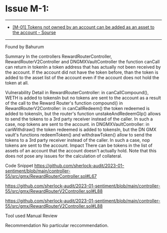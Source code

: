 # Issue M-1:
---
* [[M-01] Tokens not owned by an account can be added as an asset to the account - Sourse](https://github.com/sherlock-audit/2023-01-sentiment-judging/issues/26)
---
Found by
Bahurum

Summary
In the controllers RewardRouterController, RewardRouterV2Controller and DNGMXVaultController the function canCall can return in tokenIn a token address that has actually not been received by the account. If the account did not have the token before, than the token is added to the asset list of the account even if the account does not hold the token at all.

Vulnerability Detail
in RewardRouterController: in canCallCompound(), WETH is added to tokensIn but no tokens are sent to the account as a result of the call to the Reward Router's function compound()
in RewardRouterV2Controller: in canCallRedeem() the token redeemed is added to tokensIn, but the router's function unstakeAndRedeemGlp() allows to send the tokens to a 3rd party receiver instead of the caller. In such a case, nop tokens are sent to the account.
in DNGMXVaultController: in canWithdraw() the token redeemed is added to tokensIn, but the DN GMX vault's functions redeemToken() and withdrawToken() allow to send the tokens to a 3rd party receiver instead of the caller. In such a case, nop tokens are sent to the account.
Impact
There can be tokens in the list of assets of an account that the account doesn't actually hold. Note that this does not pose any issues for the calculation of collateral.

Code Snippet
https://github.com/sherlock-audit/2023-01-sentiment/blob/main/controller-55/src/gmx/RewardRouterController.sol#L67

https://github.com/sherlock-audit/2023-01-sentiment/blob/main/controller-55/src/gmx/RewardRouterV2Controller.sol#L88

https://github.com/sherlock-audit/2023-01-sentiment/blob/main/controller-55/src/gmx/RewardRouterV2Controller.sol#L88

Tool used
Manual Review

Recommendation
No particular reccommendation.
